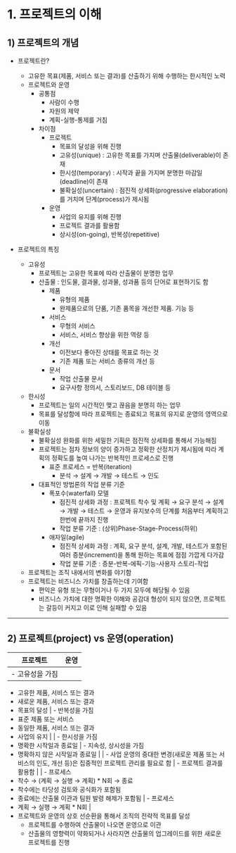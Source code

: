 # 1. 프로젝트의 이해

## 1) 프로젝트의 개념

- 프로젝트란?
    - 고유한 목표(제품, 서비스 또는 결과)를 산출하기 위해 수행하는 한시적인 노력
    - 프로젝트와 운영
        - 공통점
            - 사람이 수행
            - 자원의 제약
            - 계획-실행-통제를 거침
        - 차이점
            - 프로젝트
                - 목표의 달성을 위해 진행
                - 고유성(unique) : 고유한 목표를 가지며 산출물(deliverable)이 존재
                - 한시성(temporary) : 시작과 끝을 가지며 분명한 마감일(deadline)이 존재
                - 불확실성(uncertain) : 점진적 상세화(progressive elaboration)를 거치며 단계(process)가 제시됨
            - 운영
                - 사업의 유지를 위해 진행
                - 프로젝트 결과를 활용함
                - 상시성(on-going), 반복성(repetitive)

- 프로젝트의 특징
    - 고유성
        - 프로젝트는 고유한 목표에 따라 산출물이 분명한 업무
        - 산출물 : 인도물, 결과물, 성과물, 성과품 등의 단어로 표현하기도 함
            - 제품
                - 유형의 제품
                - 완제품으로의 단품, 기존 품목을 개선한 제품. 기능 등
            - 서비스
                - 무형의 서비스
                - 서비스, 서비스 향상을 위한 역량 등
            - 개선
                - 이전보다 좋아진 상태를 목표로 하는 것
                - 기존 제품 또는 서비스 종류의 개선 등
            - 문서
                - 작업 산출물 문서
                - 요구사항 정의서, 스토리보드, DB 테이블 등
    - 한시성
        - 프로젝트는 일의 시간적인 맺고 끊음을 분명히 하는 업무
        - 목표를 달성함에 따라 프로젝트는 종료되고 목표의 유지로 운영의 영역으로 이동
    - 불확실성
        - 불확실성 완화를 위한 세밀한 기획은 점진적 상세화를 통해서 가능해짐
        - 프로젝트는 점차 정보의 양이 증가하고 정확한 산정치가 제시됨에 따라 계획의 정확도를 높여 나가는 반복적인 프로세스로 진행
            - 표준 프로세스 = 반복(iteration)
                - 분석 → 설계 → 개발 → 테스트 → 인도
        - 대표적인 방법론의 작업 분류 기준
            - 폭포수(waterfall) 모델
                - 점진적 상세화 과정 : 프로젝트 착수 및 계획 → 요구 분석 → 설계 → 개발 → 테스트 → 운영과 유지보수의 단계를 처음부터 계획하고 한번에 끝까지 진행
                - 작업 분류 기준 : (상위)Phase-Stage-Process(하위)
            - 애자일(agile)
                - 점진적 상세화 과정 : 계획, 요구 분석, 설계, 개발, 테스트가 포함된 여러 증분(increment)을 통해 원하는 목표에 점점 가깝게 다가감
                - 작업 분류 기준 : 증분-반복-에픽-기능-사용자 스토리-작업
    - 프로젝트는 조직 내에서의 변화를 야기함
    - 프로젝트는 비즈니스 가치를 창출하는데 기여함
        - 편익은 유형 또는 무형이거나 두 가지 모두에 해당될 수 있음
        - 비즈니스 가치에 대한 명확한 이해와 공감대 형성이 되지 않으면, 프로젝트는 갈등이 커지고 이로 인해 실패할 수 있음

---

## 2) 프로젝트(project) vs 운영(operation)

| 프로젝트 | 운영 |
| --- | --- |
| - 고유성을 가짐
- 고유한 제품, 서비스 또는 결과
- 새로운 제품, 서비스 또는 결과
- 목표의 달성 | - 반복성을 가짐
- 표준 제품 또는 서비스
- 동일한 제품, 서비스 또는 결과
- 사업의 유지 |
| - 한시성을 가짐
- 명확한 시작일과 종료일 | - 지속성, 상시성을 가짐
- 명확하지 않은 시작일과 종료일 |
| - 사업 운영의 중대한 변경(새로운 제품 또는 서비스의 인도, 개선 등)은 집중적인 프로젝트 관리를 필요로 함 | - 프로젝트 결과를 활용함 |
| - 프로세스
- 착수 → (계획 → 실행 → 계획) * N회 → 종료
- 착수에는 타당성 검토와 공식화가 포함됨
- 종료에는 산출물 이관과 팀원 발령 해제가 포함됨 | - 프로세스
- 계획 → 실행 → 계획 * N회 |
- 프로젝트와 운영의 상호 선순환을 통해서 조직의 전략적 목표를 달성
    - 프로젝트를 수행하여 산출물이 나오면 운영으로 이관
    - 산출물의 영향력이 약화되거나 사라지면 산출물의 업그레이드를 위한 새로운 프로젝트를 진행